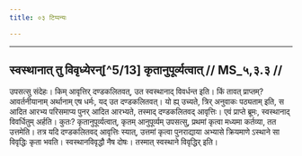 ```yaml
---
title: ०३ टिप्पन्यः

---
```


[^5/10]: E2: evābhyasyena

[^5/11]: E2 om. iti

[^5/12]: E2: 5,146; E6: 2,86

____________________________________________


## स्वस्थानात् तु विवृध्येरन्[^5/13] कृतानुपूर्व्यत्वात् // MS_५,३.३ //

उपसत्सु संदेहः। किम् आवृत्तिर् दण्डकलितवत्, उत स्वस्थानाद् विवर्धन्त इति। किं तावत् प्राप्तम्? आवर्तनीयानाम् अर्थानाम् एष धर्मः, यद् उत दण्डकलितवत्। यो ह्य् उच्यते, त्रिर् अनुवाकः पठ्यताम् इति, स आदित आरभ्य परिसमाप्य पुनर् आदित आरभ्यते, तस्माद् दण्डकलितवद् आवृत्तिः।
एवं प्राप्ते ब्रूमः, स्वस्थानाद् विवर्धितुम् अर्हति। कुतः? कृतानुपूर्व्यत्वात्, कृतम् आनुपूर्व्यम् उपसत्सु, प्रथमां कृत्वा मध्यमा कर्तव्या, तत उत्तमेति। तत्र यदि दण्डकलितवद् आवृत्तिः स्यात्, उत्तमां कृत्वा पुनराद्याया अभ्यासे क्रियमाणे ऽस्थाने सा विवृद्धिः कृता भवति। स्वस्थानविवृद्धौ नैष दोषः। तस्मात् स्वस्थाने विवृद्धिर् इति।
